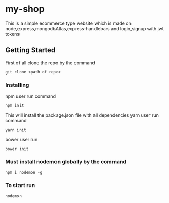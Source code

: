 # my-shop
This is a simple ecommerce type website which is made on node,express,mongodbAtlas,express-handlebars and login,signup with jwt tokens
## Getting Started
First of all clone the repo by the command
```
git clone <path of repo>
```
### Installing
npm user run command
```
npm init
```
This will install the package.json file with all dependencies
yarn user run command
```
yarn init
```
bower user run
```
bower init
```
### Must install nodemon globally by the command
```
npm i nodemon -g
```
### To start run
```
nodemon
```
